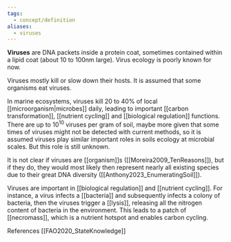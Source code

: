 ```yaml
---
tags:
  - concept/definition
aliases:
  - viruses
---
```

**Viruses** are DNA packets inside a protein coat, sometimes contained within a lipid coat (about 10 to 100nm large). Virus ecology is poorly known for now.

Viruses mostly kill or slow down their hosts. It is assumed that some organisms eat viruses. 

In marine ecosystems, viruses kill 20 to 40% of local [[microorganism|microbes]] daily, leading to important [[carbon transformation]], [[nutrient cycling]] and [[biological regulation]] functions. There are up to $10^{10}$ viruses per gram of soil, maybe more given that some times of viruses might not be detected with current methods, so it is assumed viruses play similar important roles in soils ecology at microbial scales. But this role is still unknown.

It is not clear if viruses are [[organism]]s ([[Moreira2009_TenReasons]]), but if they do, they would most likely then represent nearly all existing species due to their great DNA diversity ([[Anthony2023_EnumeratingSoil]]).

Viruses are important in [[biological regulation]] and [[nutrient cycling]]. For instance, a virus infects a [[bacteria]] and subsequently infects a colony of bacteria, then the viruses trigger a [[lysis]], releasing all the nitrogen content of bacteria in the environment. This leads to a patch of [[necromass]], which is a nutrient hotspot and enables carbon cycling.

References
[[FAO2020_StateKnowledge]]